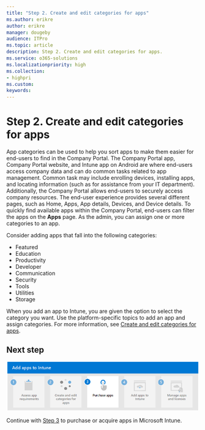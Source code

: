 ```yaml
---
title: "Step 2. Create and edit categories for apps"
ms.author: erikre
author: erikre
manager: dougeby
audience: ITPro
ms.topic: article
description: Step 2. Create and edit categories for apps.
ms.service: o365-solutions
ms.localizationpriority: high
ms.collection:
- highpri
ms.custom:
keywords:
---
```


# Step 2. Create and edit categories for apps

App categories can be used to help you sort apps to make them easier for end-users to find in the Company Portal. The Company Portal app, Company Portal website, and Intune app on Android are where end-users access company data and can do common tasks related to app management. Common task may include enrolling devices, installing apps, and locating information (such as for assistance from your IT department). Additionally, the Company Portal allows end-users to securely access company resources. The end-user experience provides several different pages, such as Home, Apps, App details, Devices, and Device details. To quickly find available apps within the Company Portal, end-users can filter the apps on the **Apps** page. As the admin, you can assign one or more categories to an app.

Consider adding apps that fall into the following categories:
- Featured
- Education
- Productivity
- Developer
- Communication
- Security
- Tools
- Utilities
- Storage

When you add an app to Intune, you are given the option to select the category you want. Use the platform-specific topics to add an app and assign categories. For more information, see [Create and edit categories for apps](/mem/intune/apps/apps-add#create-and-edit-categories-for-apps).

## Next step

[![Step 3 to purchase or acquire apps](../media/purchase-add-managed-apps/purchase-add-managed-apps-05.png)](apps-add-step-3.md)

Continue with [Step 3](apps-add-step-3.md) to purchase or acquire apps in Microsoft Intune.
